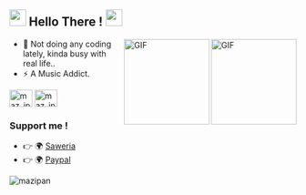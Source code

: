 ## <img src="https://cdn130.picsart.com/235791987029202.gif" width="29px"> Hello There ! <img src="https://cdn130.picsart.com/235791987029202.gif" width="29px">

<img align="right" alt="GIF" height="150px" src="https://media0.giphy.com/media/8vHVIUaroksRmPQNei/giphy.gif" />
<img align="right" alt="GIF" height="150px" src="https://24.media.tumblr.com/ceb6634f80ee576d89447a600d7e1bbc/tumblr_mlep8vEtSp1sor55qo1_400.gif" />


- 🌱 Not doing any coding lately, kinda busy with real life..
- ⚡ A Music Addict.


<p align="left">
<a href="https://twitter.com/FumikoGaming" target="blank"><img align="center" src="https://raw.githubusercontent.com/rahuldkjain/github-profile-readme-generator/master/src/images/icons/Social/twitter.svg" alt="maz_ipan" height="30" width="40" /></a>
<a href="https://instagram.com/extgfx" target="blank"><img align="center" src="https://raw.githubusercontent.com/rahuldkjain/github-profile-readme-generator/master/src/images/icons/Social/instagram.svg" alt="maz_ipan" height="30" width="40" /></a>
</p>

### Support me !

- 👉 🌍 [Saweria](https://saweria.co/extgfx?utm_source=github)
- 👉 🌍 [Paypal](https://www.paypal.me/extgfx?utm_source=github)

<p><img src="https://github-readme-stats.vercel.app/api?username=extgfx&show_icons=true&theme=nightowl&locale=en" alt="mazipan" /></p>

